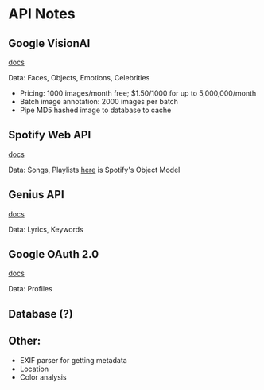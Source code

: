 # API Notes

## Google VisionAI
[docs](https://cloud.google.com/vision/docs)

Data: Faces, Objects, Emotions, Celebrities  
- Pricing: 1000 images/month free; $1.50/1000 for up to 5,000,000/month
- Batch image annotation: 2000 images per batch
- Pipe MD5 hashed image to database to cache

## Spotify Web API
[docs](https://developer.spotify.com/documentation/web-api/)

Data: Songs, Playlists
[here](https://developer.spotify.com/documentation/web-api/reference/object-model/) is Spotify's Object Model

## Genius API
[docs](https://docs.genius.com/)

Data: Lyrics, Keywords


## Google OAuth 2.0
[docs](https://developers.google.com/identity/protocols/OAuth2)

Data: Profiles

## Database (?)

## Other:
- EXIF parser for getting metadata
- Location
- Color analysis

